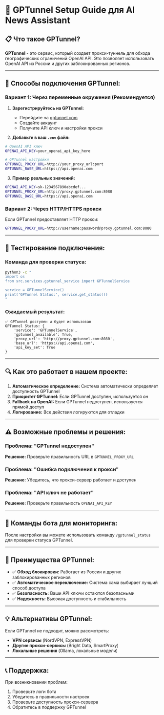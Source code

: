 # 🚀 GPTunnel Setup Guide для AI News Assistant

## **📋 Что такое GPTunnel?**

**GPTunnel** - это сервис, который создает прокси-туннель для обхода географических ограничений OpenAI API. Это позволяет использовать OpenAI API из России и других заблокированных регионов.

---

## **🔧 Способы подключения GPTunnel:**

### **Вариант 1: Через переменные окружения (Рекомендуется)**

1. **Зарегистрируйтесь на GPTunnel:**
   - Перейдите на [gptunnel.com](https://gptunnel.com)
   - Создайте аккаунт
   - Получите API ключ и настройки прокси

2. **Добавьте в ваш `.env` файл:**
```bash
# OpenAI API ключ
OPENAI_API_KEY=your_openai_api_key_here

# GPTunnel настройки
GPTUNNEL_PROXY_URL=http://your_proxy_url:port
GPTUNNEL_BASE_URL=https://api.openai.com
```

3. **Пример реальных значений:**
```bash
OPENAI_API_KEY=sk-1234567890abcdef...
GPTUNNEL_PROXY_URL=http://proxy.gptunnel.com:8080
GPTUNNEL_BASE_URL=https://api.openai.com
```

### **Вариант 2: Через HTTP/HTTPS прокси**

Если GPTunnel предоставляет HTTP прокси:

```bash
GPTUNNEL_PROXY_URL=http://username:password@proxy.gptunnel.com:8080
```

---

## **🧪 Тестирование подключения:**

### **Команда для проверки статуса:**
```bash
python3 -c "
import os
from src.services.gptunnel_service import GPTunnelService

service = GPTunnelService()
print('GPTunnel Status:', service.get_status())
"
```

### **Ожидаемый результат:**
```
✅ GPTunnel доступен и будет использован
GPTunnel Status: {
    'service': 'GPTunnelService',
    'gptunnel_available': True,
    'proxy_url': 'http://proxy.gptunnel.com:8080',
    'base_url': 'https://api.openai.com',
    'api_key_set': True
}
```

---

## **🔍 Как это работает в нашем проекте:**

1. **Автоматическое определение:** Система автоматически определяет доступность GPTunnel
2. **Приоритет GPTunnel:** Если GPTunnel доступен, используется он
3. **Fallback на OpenAI:** Если GPTunnel недоступен, используется прямой доступ
4. **Логирование:** Все действия логируются для отладки

---

## **⚠️ Возможные проблемы и решения:**

### **Проблема: "GPTunnel недоступен"**
**Решение:** Проверьте правильность URL в `GPTUNNEL_PROXY_URL`

### **Проблема: "Ошибка подключения к прокси"**
**Решение:** Убедитесь, что прокси-сервер работает и доступен

### **Проблема: "API ключ не работает"**
**Решение:** Проверьте правильность `OPENAI_API_KEY`

---

## **📱 Команды бота для мониторинга:**

После настройки вы можете использовать команду `/gptunnel_status` для проверки статуса GPTunnel.

---

## **🚀 Преимущества GPTunnel:**

- ✅ **Обход блокировки:** Работает из России и других заблокированных регионов
- ✅ **Автоматическое переключение:** Система сама выбирает лучший способ доступа
- ✅ **Безопасность:** Ваши API ключи остаются безопасными
- ✅ **Надежность:** Высокая доступность и стабильность

---

## **💡 Альтернативы GPTunnel:**

Если GPTunnel не подходит, можно рассмотреть:
- **VPN сервисы** (NordVPN, ExpressVPN)
- **Другие прокси-сервисы** (Bright Data, SmartProxy)
- **Локальные решения** (Ollama, локальные модели)

---

## **📞 Поддержка:**

При возникновении проблем:
1. Проверьте логи бота
2. Убедитесь в правильности настроек
3. Проверьте доступность прокси-сервера
4. Обратитесь в поддержку GPTunnel
